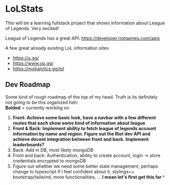 # LoLStats
This will be a learning fullstack project that shows information about League of Legends. Very excited!

League of Legends has a great API: https://developer.riotgames.com/apis

A few great already existing LoL information sites
* https://u.gg/
* https://www.op.gg/
* https://mobalytics.gg/lol

## Dev Roadmap

Some kind of rough roadmap of the top of my head. Truth is its definitely not going to be this organized heh:</br>
<b>Bolded</b> = currently working on

1. <b>Front: Achieve some basic look, have a navbar with a few different routes that each show some kind of information about league</b>
2. <b>Front & Back: Implement ability to fetch league of legends account information by name and region. Figure out the Riot dev API and achieve decent integration between front and back. Implement leaderboards? </b>
3. Back: Add in DB, most likely mongoDB
4. Front and back: Authentication, ability to create account, login -> store credentials encrypted to mongoDB
5. Figure out whether we need some better state management, perhaps change to typescript if I feel confident about it, stylings++ bootstrap/tailwind, more functionalities, ... <b>I mean let's first get this far ^</b>
